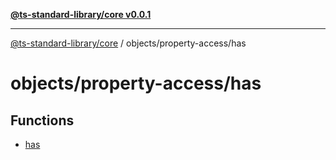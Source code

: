 [**@ts-standard-library/core v0.0.1**](../../../README.md)

***

[@ts-standard-library/core](../../../modules.md) / objects/property-access/has

# objects/property-access/has

## Functions

- [has](functions/has.md)
